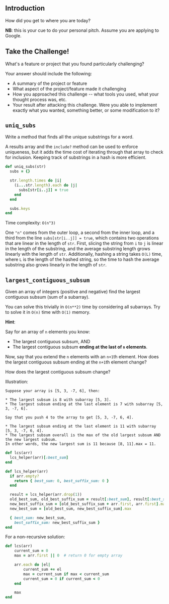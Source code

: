 ## Introduction 

How did you get to where you are today?

**NB**: this is your cue to do your personal pitch.  Assume you are applying to Google.

## Take the Challenge!

What's a feature or project that you found particularly challenging?

Your answer should include the following:

- A summary of the project or feature 
- What aspect of the project/feature made it challenging 
- How you approached this challenge -- what tools you used, what your thought process was, etc.
- Your result after attacking this challenge.  Were you able to implement exactly what you wanted, something better, or some modification to it?

## `uniq_subs`

Write a method that finds all the unique substrings for a word.

A results array and the `include?` method can be used to enforce
uniqueness, but it adds the time cost of iterating through that array
to check for inclusion. Keeping track of substrings in a hash is more
efficient.

```ruby
def uniq_subs(str)
  subs = {}

  str.length.times do |i|
    (i...str.length).each do |j|
      subs[str[i..j]] = true
    end
  end

  subs.keys
end
```

Time complexity: `O(n^3)`

One `"n"` comes from the outer loop, a second from the inner loop, and a
third from the line `subs[str[i..j]] = true`, which contains two
operations that are linear in the length of `str`. First, slicing the
string from `i` to `j` is linear in the length of the substring, and the
average substring length grows linearly with the length of `str`.
Additionally, hashing a string takes `O(L)` time, where `L` is the
length of the hashed string, so the time to hash the average substring
also grows linearly in the length of `str`.

## `largest_contiguous_subsum`

Given an array of integers (positive and negative) find the largest
contiguous subsum (sum of a subarray).

You can solve this trivially in `O(n**2)` time by considering all
subarrays. Try to solve it in `O(n)` time with `O(1)` memory.

**Hint**:

Say for an array of `n` elements you know:

* The largest contiguous subsum, AND
* The largest contiguous subsum **ending at the last of `n`
  elements**.

Now, say that you extend the `n` elements with an `n+1`th element. How
does the largest contiguous subsum ending at the `n+1`th element
change?

How does the largest contiguous subsum change?

Illustration:


```
Suppose your array is [5, 3, -7, 6], then:

* The largest subsum is 8 with subarray [5, 3].
* The largest subsum ending at the last element is 7 with subarray [5, 3, -7, 6].

Say that you push 4 to the array to get [5, 3, -7, 6, 4].

* The largest subsum ending at the last element is 11 with subarray [5, 3, -7, 6, 4].
* The largest subsum overall is the max of the old largest subsum AND the new largest subsum.
In other words, the new largest sum is 11 because [8, 11].max = 11.
```

```ruby
def lcs(arr)
  lcs_helper(arr)[:best_sum]
end

def lcs_helper(arr)
  if arr.empty?
    return { best_sum: 0, best_suffix_sum: 0 }
  end

  result = lcs_helper(arr.drop(1))
  old_best_sum, old_best_suffix_sum = result[:best_sum], result[:best_suffix_sum]
  new_best_suffix_sum = [old_best_suffix_sum + arr.first, arr.first].max
  new_best_sum = [old_best_sum, new_best_suffix_sum].max

  { best_sum: new_best_sum,
    best_suffix_sum: new_best_suffix_sum }
end
```

For a non-recursive solution:

```ruby
def lcs(arr)
    current_sum = 0
    max = arr.first || 0  # return 0 for empty array

    arr.each do |el|
        current_sum += el
        max = current_sum if max < current_sum
        current_sum = 0 if current_sum < 0
    end

    max
end
```
